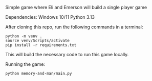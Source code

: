 Simple game where Eli and Emerson
will build a single player game

Dependencies:
Windows 10/11
Python 3.13

After cloning this repo, run the following commands in a terminal:

```
python -m venv .
source venv/Scripts/activate
pip install -r requirements.txt
```

This will build the necessary code to run this game locally.

Running the game:

`python memory-and-man/main.py`


